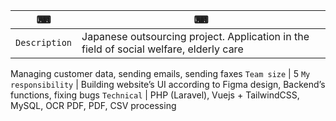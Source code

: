 ⌨ | ⌨
--- | --- 
`Description` | Japanese outsourcing project. Application in the field of social welfare, elderly care
Managing customer data, sending emails, sending faxes
`Team size` | 5
`My responsibility` | Building website’s UI according to Figma design, Backend’s functions, fixing bugs
`Technical` |  PHP (Laravel), Vuejs + TailwindCSS, MySQL, OCR PDF, PDF, CSV processing
